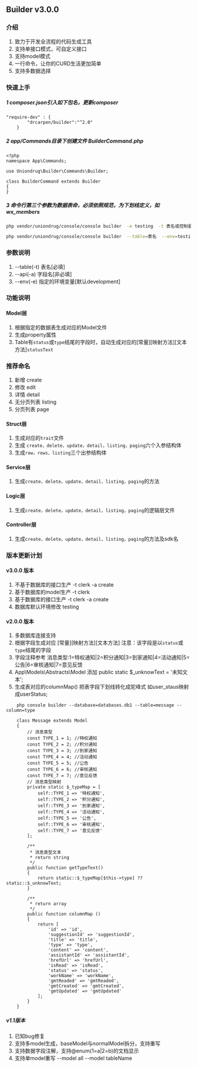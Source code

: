 ## Builder v3.0.0

### 介绍
1. 致力于开发全流程的代码生成工具
1. 支持单接口模式，可自定义接口
1. 支持model模式
1. 一行命令，让你的CURD生活更加简单
1. 支持多数据选择


### 快速上手
##### 1 composer.json引入如下包名，更新composer

```text
"require-dev" : {
        "drcarpen/builder":"^2.0"
    }
```
#####  2 app/Commands目录下创建文件 BuilderCommand.php

```text
<?php
namespace App\Commands;

use Uniondrug\Builder\Commands\Builder;

class BuilderCommand extends Builder
{
}
```


##### 3 命令行第三个参数为数据表命，必须依照规范，为下划线定义，如 wx_members

```bash
php vendor/uniondrug/console/console builder  -e testing  -t 表名或控制器名 -a 方法
```

```bash
php vendor/uniondrug/console/console builder  --table=表名  --env=testing --api 方法
```

### 参数说明

1. --table(-t)     表名[必填]
1. --api(-a)       字段名[非必填]
1. --env(-e)       指定的环境变量[默认development]

### 功能说明

####  Model层
1. 根据指定的数据表生成对应的Model文件
1. 生成property属性
1. Table有`status`或`type`结尾的字段时，自动生成对应的[常量][映射方法][文本方法]`statusText`

### 推荐命名
1. 新增   create
1. 修改   edit
1. 详情   detail
1. 无分页列表 listing
1. 分页列表   page

#### Struct层
1. 生成对应的`trait`文件
1. 生成 `create，delete，update，detail，listing，paging`六个入参结构体
1. 生成`row，rows，listing`三个出参结构体

#### Service层
1. 生成`create，delete，update，detail，listing，paging`的方法

#### Logic层
1. 生成`create，delete，update，detail，listing，paging`的逻辑层文件

#### Controller层
1. 生成`create，delete，update，detail，listing，paging`的方法及sdk名

### 版本更新计划

#### v3.0.0 版本
1. 不基于数据库的接口生产   -t clerk -a create
1. 基于数据库的model生产   -t clerk
1. 基于数据库的接口生产     -t clerk -a create
1. 数据库默认环境修改 testing 



#### v2.0.0 版本
1. 多数据库连接支持 
1. 根据字段生成对应 [常量][映射方法][文本方法] 注意：该字段是以`status`或`type`结尾的字段
1. 字段注释参考  消息类型:1=特权通知|2=积分通知|3=到家通知|4=活动通知|5=公告|6=审核通知|7=意见反馈
1. App\Models\Abstracts\Model 添加 public static $_unknowText = '未知文本';
1. 生成表对应的columnMap() 把表字段下划线转化成驼峰式 如user_staus映射成userStatus;
```text
    php console builder --database=databases.db1 --table=message --column=type

    class Message extends Model
    {
    	// 消息类型
    	const TYPE_1 = 1; //特权通知
    	const TYPE_2 = 2; //积分通知
    	const TYPE_3 = 3; //到家通知
    	const TYPE_4 = 4; //活动通知
    	const TYPE_5 = 5; //公告
    	const TYPE_6 = 6; //审核通知
    	const TYPE_7 = 7; //意见反馈
        // 消息类型映射
        private static $_typeMap = [
            self::TYPE_1 => '特权通知',
            self::TYPE_2 => '积分通知',
            self::TYPE_3 => '到家通知',
            self::TYPE_4 => '活动通知',
            self::TYPE_5 => '公告',
            self::TYPE_6 => '审核通知',
            self::TYPE_7 => '意见反馈'
        ];
    
        /**
         * 消息类型文本
         * return string
         */
        public function getTypeText()
        {
            return static::$_typeMap[$this->type] ?? static::$_unknowText;
        }
    
        /**
         * return array
         */
        public function columnMap ()
        {
            return [
                'id' => 'id',
                'suggestionId' => 'suggestionId',
                'title' => 'title',
                'type' => 'type',
                'content' => 'content',
                'assistantId' => 'assistantId',
                'hrefUrl' => 'hrefUrl',
                'isRead' => 'isRead',
                'status' => 'status',
                'workName' => 'workName',
                'gmtReaded' => 'gmtReaded',
                'gmtCreated' => 'gmtCreated',
                'gmtUpdated' => 'gmtUpdated'
            ];
        }
    }
```

##### v1.1版本
1. 已知bug修复
1. 支持多model生成，baseModel与normalModel拆分，支持重写
1. 支持数据字段注解，支持@enum(1=a|2=b)的文档显示
1. 支持单model重写 --model all
                 --model  tableName


